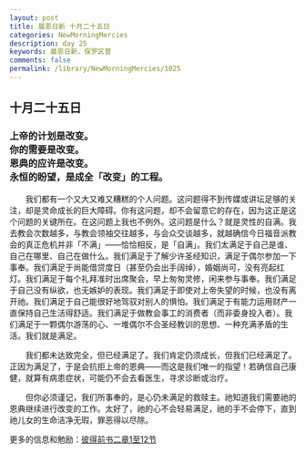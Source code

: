 ```yaml
---
layout: post
title: 晨恩日新 十月二十五日
categories: NewMorningMercies
description: day 25
keywords: 晨恩日新，保罗区普
comments: false
permalink: /library/NewMorningMercies/1025
---
```


## 十月二十五日

### 上帝的计划是改变。 <br> 你的需要是改变。<br> 恩典的应许是改变。<br> 永恒的盼望，是成全「改变」的工程。

&emsp;&emsp;我们都有一个又大又难又糟糕的个人问题。这问题得不到传媒或讲坛足够的关注，却是灵命成长的巨大障碍。你有这问题，却不会留意它的存在，因为这正是这个问题的关键所在。在这问题上我也不例外。这问题是什么？就是灵性的自满。我去教会次数越多，与教会领袖交往越多，与会众交谈越多，就越确信今日福音派教会的真正危机并非「不满」——恰恰相反，是「自满」。我们太满足于自己是谁、自己在哪里、自己在做什么。我们满足于了解少许圣经知识，满足于偶尔参加一下事奉。我们满足于尚能借贷度日（甚至仍会出手阔绰），婚姻尚可，没有亮起红灯。我们满足于每个礼拜准时出席聚会，早上匆匆灵修，闲来参与事奉。我们满足于自己没有纵欲，也无嫉妒的表现。我们满足于即使对上帝失望的时候，也没有离开祂。我们满足于自己能很好地驾驭对别人的惧怕。我们满足于有能力运用财产一直保持自己生活得舒适。我们满足于做教会事工的消费者（而非委身投入者）。我们满足于一颗偶尔游荡的心、一堆偶尔不合圣经教训的思想、一种充满矛盾的生活。我们就是满足。

&emsp;&emsp;我们都未达致完全，但已经满足了。我们肯定仍须成长，但我们已经满足了。正因为满足了，于是会抗拒上帝的恩典——而这是我们唯一的指望！若确信自己康健，就算有病患症状，可能仍不会去看医生，寻求诊断或治疗。

&emsp;&emsp;但你必须谨记，我们所事奉的，是心仍未满足的救赎主。祂知道我们需要祂的恩典继续进行改变的工作。太好了，祂的心不会轻易满足，祂的手不会停下，直到祂儿女的生命洁净无瑕，罪恶得以尽除。

更多的信息和勉励：[彼得前书二章1至12节]()
